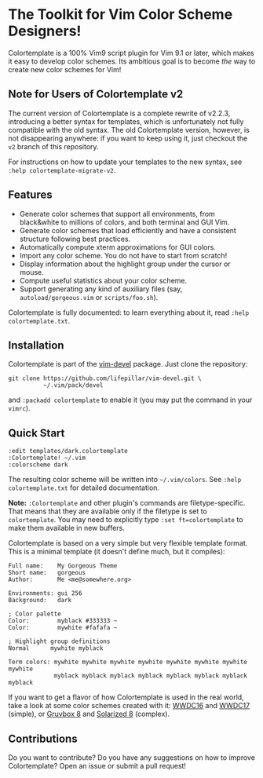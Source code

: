 # The Toolkit for Vim Color Scheme Designers!

Colortemplate is a 100% Vim9 script plugin for Vim 9.1 or later, which makes it
easy to develop color schemes. Its ambitious goal is to become *the* way to
create new color schemes for Vim!


## Note for Users of Colortemplate v2

The current version of Colortemplate is a complete rewrite of v2.2.3,
introducing a better syntax for templates, which is unfortunately not fully
compatible with the old syntax. The old Colortemplate version, however, is not
disappearing anywhere: if you want to keep using it, just checkout the `v2`
branch of this repository.

For instructions on how to update your templates to the new syntax, see `:help
colortemplate-migrate-v2`.


## Features

- Generate color schemes that support all environments, from black&white to
  millions of colors, and both terminal and GUI Vim.
- Generate color schemes that load efficiently and have a consistent structure
  following best practices.
- Automatically compute xterm approximations for GUI colors.
- Import any color scheme. You do not have to start from scratch!
- Display information about the highlight group under the cursor or mouse.
- Compute useful statistics about your color scheme.
- Support generating any kind of auxiliary files (say,
  `autoload/gorgeous.vim` or `scripts/foo.sh`).

Colortemplate is fully documented: to learn everything about it, read `:help
colortemplate.txt`.


## Installation

Colortemplate is part of the
[vim-devel](https://github.com/lifepillar/vim-devel) package. Just clone the
repository:

    git clone https://github.com/lifepillar/vim-devel.git \
              ~/.vim/pack/devel

and `:packadd colortemplate` to enable it (you may put the command in your
`vimrc`).


## Quick Start

```vim
:edit templates/dark.colortemplate
:Colortemplate! ~/.vim
:colorscheme dark
```

The resulting color scheme will be written into `~/.vim/colors`. See `:help
colortemplate.txt` for detailed documentation.

**Note:** `:Colortemplate` and other plugin's commands are filetype-specific. That
means that they are available only if the filetype is set to `colortemplate`.
You may need to explicitly type `:set ft=colortemplate` to make them available
in new buffers.

Colortemplate is based on a very simple but very flexible template format.
This is a minimal template (it doesn't define much, but it compiles):

```
Full name:    My Gorgeous Theme
Short name:   gorgeous
Author:       Me <me@somewhere.org>

Environments: gui 256
Background:   dark

; Color palette
Color:        myblack #333333 ~
Color:        mywhite #fafafa ~

; Highlight group definitions
Normal      mywhite myblack

Term colors: mywhite mywhite mywhite mywhite mywhite mywhite mywhite mywhite
             myblack myblack myblack myblack myblack myblack myblack myblack
```

If you want to get a flavor of how Colortemplate is used in the real world,
take a look at some color schemes created with it:
[WWDC16](https://github.com/lifepillar/vim-wwdc16-theme) and
[WWDC17](https://github.com/lifepillar/vim-wwdc17-theme) (simple), or
[Gruvbox 8](https://github.com/lifepillar/vim-gruvbox8) and
[Solarized 8](https://github.com/lifepillar/vim-solarized8) (complex).


## Contributions

Do you want to contribute? Do you have any suggestions on how to improve
Colortemplate? Open an issue or submit a pull request!

